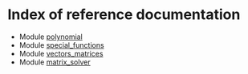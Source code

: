 # Index of reference documentation

* Module [polynomial](./UD001_polynomial_reference.md)
* Module [special_functions](./UD002_special_functions.md)
* Module [vectors_matrices](./UD003_vectors_matrices_reference.md)
* Module [matrix_solver](./UD004_matrix_solver_reference.md)
